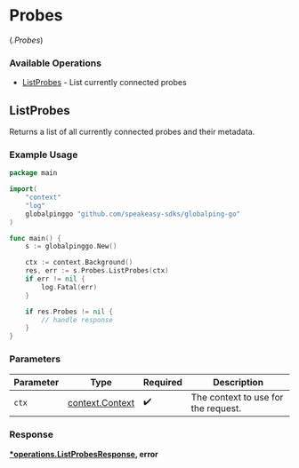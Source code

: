 # Probes
(*.Probes*)

### Available Operations

* [ListProbes](#listprobes) - List currently connected probes

## ListProbes

Returns a list of all currently connected probes and their metadata.


### Example Usage

```go
package main

import(
	"context"
	"log"
	globalpinggo "github.com/speakeasy-sdks/globalping-go"
)

func main() {
    s := globalpinggo.New()

    ctx := context.Background()
    res, err := s.Probes.ListProbes(ctx)
    if err != nil {
        log.Fatal(err)
    }

    if res.Probes != nil {
        // handle response
    }
}
```

### Parameters

| Parameter                                             | Type                                                  | Required                                              | Description                                           |
| ----------------------------------------------------- | ----------------------------------------------------- | ----------------------------------------------------- | ----------------------------------------------------- |
| `ctx`                                                 | [context.Context](https://pkg.go.dev/context#Context) | :heavy_check_mark:                                    | The context to use for the request.                   |


### Response

**[*operations.ListProbesResponse](../../models/operations/listprobesresponse.md), error**


